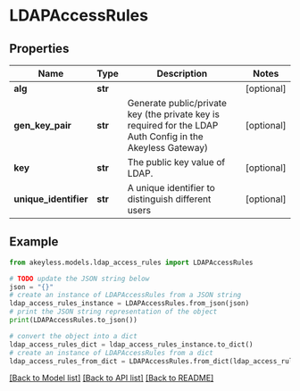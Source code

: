 # LDAPAccessRules


## Properties

Name | Type | Description | Notes
------------ | ------------- | ------------- | -------------
**alg** | **str** |  | [optional] 
**gen_key_pair** | **str** | Generate public/private key (the private key is required for the LDAP Auth Config in the Akeyless Gateway) | [optional] 
**key** | **str** | The public key value of LDAP. | [optional] 
**unique_identifier** | **str** | A unique identifier to distinguish different users | [optional] 

## Example

```python
from akeyless.models.ldap_access_rules import LDAPAccessRules

# TODO update the JSON string below
json = "{}"
# create an instance of LDAPAccessRules from a JSON string
ldap_access_rules_instance = LDAPAccessRules.from_json(json)
# print the JSON string representation of the object
print(LDAPAccessRules.to_json())

# convert the object into a dict
ldap_access_rules_dict = ldap_access_rules_instance.to_dict()
# create an instance of LDAPAccessRules from a dict
ldap_access_rules_from_dict = LDAPAccessRules.from_dict(ldap_access_rules_dict)
```
[[Back to Model list]](../README.md#documentation-for-models) [[Back to API list]](../README.md#documentation-for-api-endpoints) [[Back to README]](../README.md)


